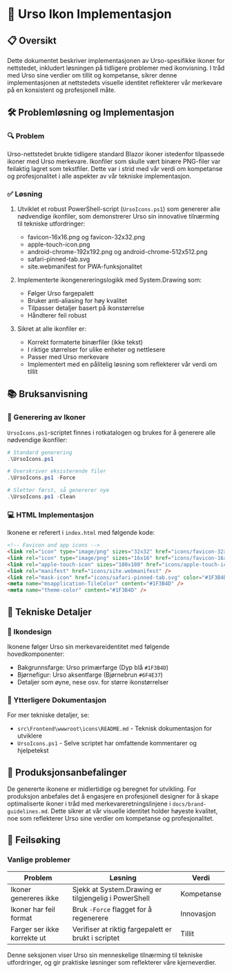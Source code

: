 # 🐻 Urso Ikon Implementasjon

## 📋 Oversikt

Dette dokumentet beskriver implementasjonen av Urso-spesifikke ikoner for nettstedet,
inkludert løsningen på tidligere problemer med ikonvisning. I tråd med Urso sine verdier om
tillit og kompetanse, sikrer denne implementasjonen at nettstedets visuelle identitet
reflekterer vår merkevare på en konsistent og profesjonell måte.

## 🛠️ Problemløsning og Implementasjon

### 🔍 Problem

Urso-nettstedet brukte tidligere standard Blazor ikoner istedenfor tilpassede ikoner med Urso merkevare.
Ikonfiler som skulle vært binære PNG-filer var feilaktig lagret som tekstfiler. Dette var i strid med
vår verdi om kompetanse og profesjonalitet i alle aspekter av vår tekniske implementasjon.

### ✅ Løsning

1. Utviklet et robust PowerShell-script (`UrsoIcons.ps1`) som genererer alle nødvendige ikonfiler,
   som demonstrerer Urso sin innovative tilnærming til tekniske utfordringer:
   - favicon-16x16.png og favicon-32x32.png
   - apple-touch-icon.png
   - android-chrome-192x192.png og android-chrome-512x512.png
   - safari-pinned-tab.svg
   - site.webmanifest for PWA-funksjonalitet

2. Implementerte ikongenereringslogikk med System.Drawing som:
   - Følger Urso fargepalett
   - Bruker anti-aliasing for høy kvalitet
   - Tilpasser detaljer basert på ikonstørrelse
   - Håndterer feil robust

3. Sikret at alle ikonfiler er:
   - Korrekt formaterte binærfiler (ikke tekst)
   - I riktige størrelser for ulike enheter og nettlesere
   - Passer med Urso merkevare
   - Implementert med en pålitelig løsning som reflekterer vår verdi om tillit

## 📚 Bruksanvisning

### 🔧 Generering av Ikoner

`UrsoIcons.ps1`-scriptet finnes i rotkatalogen og brukes for å generere alle nødvendige ikonfiler:

```powershell
# Standard generering
.\UrsoIcons.ps1

# Overskriver eksisterende filer
.\UrsoIcons.ps1 -Force

# Sletter først, så genererer nye
.\UrsoIcons.ps1 -Clean
```

### 💻 HTML Implementasjon

Ikonene er referert i `index.html` med følgende kode:

```html
<!-- Favicon and app icons -->
<link rel="icon" type="image/png" sizes="32x32" href="icons/favicon-32x32.png" />
<link rel="icon" type="image/png" sizes="16x16" href="icons/favicon-16x16.png" />
<link rel="apple-touch-icon" sizes="180x180" href="icons/apple-touch-icon.png" />
<link rel="manifest" href="icons/site.webmanifest" />
<link rel="mask-icon" href="icons/safari-pinned-tab.svg" color="#1F3B4D" />
<meta name="msapplication-TileColor" content="#1F3B4D" />
<meta name="theme-color" content="#1F3B4D" />
```

## 🔬 Tekniske Detaljer

### 🎨 Ikondesign

Ikonene følger Urso sin merkevareidentitet med følgende hovedkomponenter:

- Bakgrunnsfarge: Urso primærfarge (Dyp blå `#1F3B4D`)
- Bjørnefigur: Urso aksentfarge (Bjørnebrun `#6F4E37`)
- Detaljer som øyne, nese osv. for større ikonstørrelser

### 📄 Ytterligere Dokumentasjon

For mer tekniske detaljer, se:

- `src\Frontend\wwwroot\icons\README.md` - Teknisk dokumentasjon for utviklere
- `UrsoIcons.ps1` - Selve scriptet har omfattende kommentarer og hjelpetekst

## 🚀 Produksjonsanbefalinger

De genererte ikonene er midlertidige og beregnet for utvikling.
For produksjon anbefales det å engasjere en profesjonell designer for å skape optimaliserte ikoner
i tråd med merkevareretningslinjene i `docs/brand-guidelines.md`. Dette sikrer at vår
visuelle identitet holder høyeste kvalitet, noe som reflekterer Urso sine verdier om
kompetanse og profesjonalitet.

## 🔧 Feilsøking

### Vanlige problemer

| Problem | Løsning | Verdi |
|---------|---------|-------|
| Ikoner genereres ikke | Sjekk at System.Drawing er tilgjengelig i PowerShell | Kompetanse |
| Ikoner har feil format | Bruk `-Force` flagget for å regenerere | Innovasjon |  
| Farger ser ikke korrekte ut | Verifiser at riktig fargepalett er brukt i scriptet | Tillit |

Denne seksjonen viser Urso sin menneskelige tilnærming til tekniske utfordringer,
og gir praktiske løsninger som reflekterer våre kjerneverdier.
